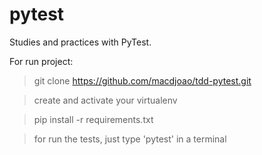 # pytest

Studies and practices with PyTest.

For run project:

 > git clone https://github.com/macdjoao/tdd-pytest.git

 > create and activate your virtualenv

 > pip install -r requirements.txt

 > for run the tests, just type 'pytest' in a terminal

